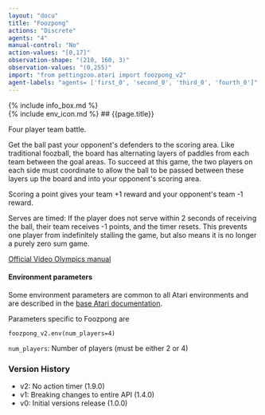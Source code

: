 ```yaml
---
layout: "docu"
title: "Foozpong"
actions: "Discrete"
agents: "4"
manual-control: "No"
action-values: "[0,17]"
observation-shape: "(210, 160, 3)"
observation-values: "(0,255)"
import: "from pettingzoo.atari import foozpong_v2"
agent-labels: "agents= ['first_0', 'second_0', 'third_0', 'fourth_0']"
---
```


<div class="docu-info" markdown="1">
{% include info_box.md %}
</div>

<div class="docu-content" markdown="1">
<div class="appear_big env-title" markdown="1">
{% include env_icon.md %}
## {{page.title}}
</div>




Four player team battle.

Get the ball past your opponent's defenders to the scoring area. Like traditional foozball, the board has alternating layers of paddles from each team between the goal areas. To succeed at this game, the two players on each side must coordinate to allow the ball to be passed between these layers up the board and into your opponent's scoring area.

Scoring a point gives your team +1 reward and your opponent's team -1 reward.

Serves are timed: If the player does not serve within 2 seconds of receiving the ball, their team receives -1 points, and the timer resets. This prevents one player from indefinitely stalling the game, but also means it is no longer a purely zero sum game.


[Official Video Olympics manual](https://atariage.com/manual_html_page.php?SoftwareLabelID=587)

#### Environment parameters

Some environment parameters are common to all Atari environments and are described in the [base Atari documentation](../atari).

Parameters specific to Foozpong are

```
foozpong_v2.env(num_players=4)
```

`num_players`:  Number of players (must be either 2 or 4)

### Version History

* v2: No action timer (1.9.0)
* v1: Breaking changes to entire API (1.4.0)
* v0: Initial versions release (1.0.0)
</div>
